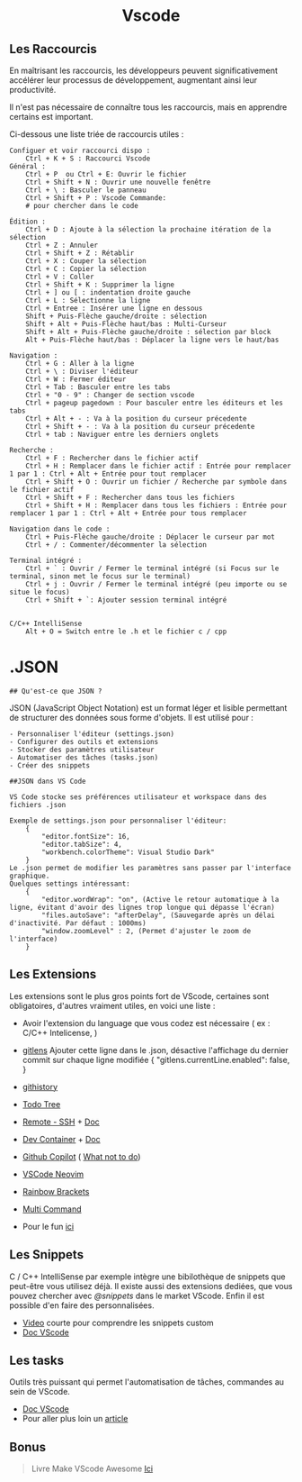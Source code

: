 <h1 align="center">Vscode</h1>

## Les Raccourcis

En maîtrisant les raccourcis, les développeurs peuvent significativement accélérer leur processus de développement, augmentant ainsi leur productivité.

Il n'est pas nécessaire de connaître tous les raccourcis, mais en apprendre certains est important.

Ci-dessous une liste triée de raccourcis utiles :

    Configuer et voir raccourci dispo :
        Ctrl + K + S : Raccourci Vscode
    Général :
        Ctrl + P  ou Ctrl + E: Ouvrir le fichier
        Ctrl + Shift + N : Ouvrir une nouvelle fenêtre
        Ctrl + \ : Basculer le panneau
        Ctrl + Shift + P : Vscode Commande:
        # pour chercher dans le code

    Édition :
        Ctrl + D : Ajoute à la sélection la prochaine itération de la sélection
        Ctrl + Z : Annuler
        Ctrl + Shift + Z : Rétablir
        Ctrl + X : Couper la sélection
        Ctrl + C : Copier la sélection
        Ctrl + V : Coller
        Ctrl + Shift + K : Supprimer la ligne
        Ctrl + ] ou [ : indentation droite gauche
        Ctrl + L : Sélectionne la ligne
        Ctrl + Entree : Insérer une ligne en dessous
        Shift + Puis-Flèche gauche/droite : sélection
        Shift + Alt + Puis-Flèche haut/bas : Multi-Curseur 
        Shift + Alt + Puis-Flèche gauche/droite : sélection par block
        Alt + Puis-Flèche haut/bas : Déplacer la ligne vers le haut/bas

    Navigation :
        Ctrl + G : Aller à la ligne
        Ctrl + \ : Diviser l'éditeur
        Ctrl + W : Fermer éditeur
		Ctrl + Tab : Basculer entre les tabs
        Ctrl + "0 - 9" : Changer de section vscode
        Ctrl + pageup pagedown : Pour basculer entre les éditeurs et les tabs
        Ctrl + Alt + - : Va à la position du curseur précedente
        Ctrl + Shift + - : Va à la position du curseur précedente
        Ctrl + tab : Naviguer entre les derniers onglets

    Recherche :
        Ctrl + F : Rechercher dans le fichier actif
        Ctrl + H : Remplacer dans le fichier actif : Entrée pour remplacer 1 par 1 : Ctrl + Alt + Entrée pour tout remplacer
		Ctrl + Shift + O : Ouvrir un fichier / Recherche par symbole dans le fichier actif
        Ctrl + Shift + F : Rechercher dans tous les fichiers
        Ctrl + Shift + H : Remplacer dans tous les fichiers : Entrée pour remplacer 1 par 1 : Ctrl + Alt + Entrée pour tous remplacer

    Navigation dans le code :
        Ctrl + Puis-Flèche gauche/droite : Déplacer le curseur par mot
        Ctrl + / : Commenter/décommenter la sélection

    Terminal intégré :
        Ctrl + ` : Ouvrir / Fermer le terminal intégré (si Focus sur le terminal, sinon met le focus sur le terminal)
		Ctrl + j : Ouvrir / Fermer le terminal intégré (peu importe ou se situe le focus)
        Ctrl + Shift + `: Ajouter session terminal intégré


    C/C++ IntelliSense
        Alt + O = Switch entre le .h et le fichier c / cpp


# .JSON

	## Qu'est-ce que JSON ?

JSON (JavaScript Object Notation) est un format léger et lisible permettant de structurer des données sous forme d'objets. Il est utilisé pour :

	- Personnaliser l'éditeur (settings.json)
	- Configurer des outils et extensions
	- Stocker des paramètres utilisateur
	- Automatiser des tâches (tasks.json)
	- Créer des snippets

	##JSON dans VS Code

	VS Code stocke ses préférences utilisateur et workspace dans des fichiers .json

	Exemple de settings.json pour personnaliser l'éditeur:
		{
			"editor.fontSize": 16,
			"editor.tabSize": 4,
			"workbench.colorTheme": Visual Studio Dark"
		}
	Le .json permet de modifier les paramètres sans passer par l'interface graphique.
	Quelques settings intéressant:
		{
			"editor.wordWrap": "on", (Active le retour automatique à la ligne, évitant d'avoir des lignes trop longue qui dépasse l'écran)
			"files.autoSave": "afterDelay", (Sauvegarde après un délai d'inactivité. Par défaut : 1000ms)
			"window.zoomLevel" : 2, (Permet d'ajuster le zoom de l'interface)
		}

## Les Extensions

Les extensions sont le plus gros points fort de VScode, certaines sont obligatoires, d'autres vraiment utiles, en voici une liste :

- Avoir l'extension du language que vous codez est nécessaire ( ex : C/C++ Intelicense, )
- [gitlens](https://marketplace.visualstudio.com/items?itemName=eamodio.gitlens)
    Ajouter cette ligne dans le .json, désactive l'affichage du dernier commit sur chaque ligne modifiée
    	{
		    "gitlens.currentLine.enabled": false,
		}
- [githistory](https://marketplace.visualstudio.com/items?itemName=donjayamanne.githistory)
- [Todo Tree](https://marketplace.visualstudio.com/items?itemName=Gruntfuggly.todo-tree)
- [Remote - SSH](https://marketplace.visualstudio.com/items?itemName=ms-vscode-remote.remote-ssh) + [Doc](https://code.visualstudio.com/docs/remote/ssh)
- [Dev Container](https://marketplace.visualstudio.com/items?itemName=ms-vscode-remote.remote-containers) + [Doc](https://code.visualstudio.com/docs/devcontainers/containers)
- [Github Copilot](https://github.com/features/copilot) ( [What not to do](https://www.youtube.com/watch?v=2q0BoioYSxQ))
- [VSCode Neovim](https://marketplace.visualstudio.com/items?itemName=asvetliakov.vscode-neovim)
- [Rainbow Brackets](https://marketplace.visualstudio.com/items?itemName=2gua.rainbow-brackets)
- [Multi Command](https://marketplace.visualstudio.com/items?itemName=ryuta46.multi-command)

- Pour le fun [ici](https://marketplace.visualstudio.com/items?itemName=Tzanou.tamagotchi)

## Les Snippets

C / C++ IntelliSense par exemple intègre une bibilothèque de snippets que peut-être vous utilisez déjà.
Il existe aussi des extensions dediées, que vous pouvez chercher avec *@snippets* dans le market VScode.
Enfin il est possible d'en faire des personnalisées.

- [Video](https://www.youtube.com/watch?v=TGh2NpCIDlc) courte pour comprendre les snippets custom
- [Doc VScode](https://code.visualstudio.com/docs/editor/userdefinedsnippets)

## Les tasks

Outils très puissant qui permet l'automatisation de tâches, commandes au sein de VScode.

- [Doc VScode](https://code.visualstudio.com/docs/editor/tasks)
- Pour aller plus loin un [article](https://medium.com/@simonescigliuzzi/automating-multi-projects-execution-using-vscodes-tasks-10e102da5d96)

## Bonus

>Livre Make VScode Awesome [Ici](https://annas-archive.org/md5/8992f49c8c518bda4e8cc46bfc445e08)
